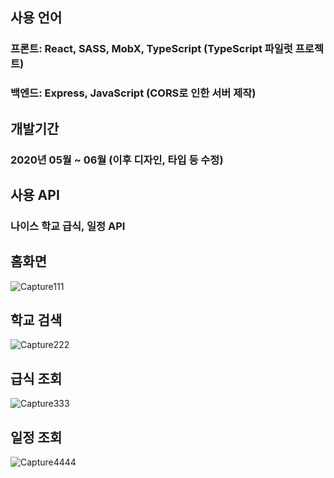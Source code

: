 ## 사용 언어

### 프론트: React, SASS, MobX, TypeScript (TypeScript 파일럿 프로젝트)

### 백엔드: Express, JavaScript (CORS로 인한 서버 제작)

## 개발기간

### 2020년 05월 ~ 06월 (이후 디자인, 타입 등 수정)

## 사용 API

### 나이스 학교 급식, 일정 API

## 홈화면

![Capture111](https://user-images.githubusercontent.com/50941453/97797361-c6efb080-1c5f-11eb-8ac1-5a3a24fdf8a8.PNG)

## 학교 검색

![Capture222](https://user-images.githubusercontent.com/50941453/97797436-5eed9a00-1c60-11eb-9916-cc8a594fd5c3.PNG)

## 급식 조회

![Capture333](https://user-images.githubusercontent.com/50941453/97797441-6a40c580-1c60-11eb-9727-e5c29ae0eccf.PNG)

## 일정 조회

![Capture4444](https://user-images.githubusercontent.com/50941453/97797449-73ca2d80-1c60-11eb-87c2-0f11356ac37c.PNG)
